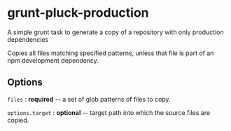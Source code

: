 grunt-pluck-production
======================

A simple grunt task to generate a copy of a repository with only production dependencies

Copies all files matching specified patterns, unless that file is part of an npm development
dependency.

Options
--------

`files` : **required** -- a set of glob patterns of files to copy.

`options.target` : **optional** -- target path into which the source files are copied.

